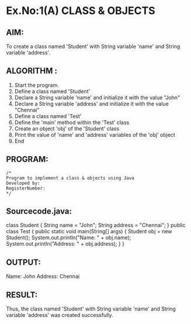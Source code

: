 # Ex.No:1(A) CLASS & OBJECTS

## AIM:
To create a class named 'Student' with String variable 'name' and String variable 'address'.

## ALGORITHM :
1.	Start the program.
2.	Define a class named 'Student'
3.	Declare a String variable 'name' and initialize it with the value "John"
4.	Declare a String variable 'address' and initialize it with the value "Chennai"
5.	Define a class named 'Test'
6.	Define the 'main' method within the 'Test' class
7.	Create an object 'obj' of the 'Student' class
8.	Print the value of 'name' and 'address' variables of the 'obj' object
9.	End



## PROGRAM:
 ```
/*
Program to implement a class & objects using Java
Developed by: 
RegisterNumber:  
*/
```

## Sourcecode.java:

class Student {
    String name = "John";
    String address = "Chennai";
}
public class Test {
    public static void main(String[] args) {
        Student obj = new Student();
        System.out.println("Name: " + obj.name);
        System.out.println("Address: " + obj.address);
    }
}

## OUTPUT:
Name: John
Address: Chennai

## RESULT:
Thus, the class named 'Student' with String variable 'name' and String variable 'address' was created successfully.
